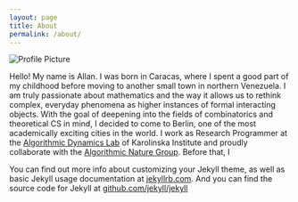 ```yaml
---
layout: page
title: About
permalink: /about/
---
```


<img src="{{ site.baseurl }}/assets/me.png" title="Profile Picture" class="profile">

Hello! My name is Allan. I was born in Caracas, where I spent a good part of my childhood before moving to another small town in northern Venezuela. I am truly passionate about mathematics and the way it allows us to rethink complex, everyday phenomena as higher instances of formal interacting objects. With the goal of deepening into the fields of combinatorics and theoretical CS in mind, I decided to come to Berlin, one of the most academically exciting cities in the world. I work as Research Programmer at the [Algorithmic Dynamics Lab](https://www.algorithmicdynamics.net/) of Karolinska Institute and proudly collaborate with the [Algorithmic Nature Group](https://algorithmicnature.org/). Before that, I 



You can find out more info about customizing your Jekyll theme, as well as basic Jekyll usage documentation at [jekyllrb.com](http://jekyllrb.com/). And you can find the source code for Jekyll at [github.com/jekyll/jekyll](https://github.com/jekyll/jekyll)

[centrarium]: https://github.com/bencentra/centrarium
[bencentra]: http://bencentra.com
[jekyll]: https://github.com/jekyll/jekyll
